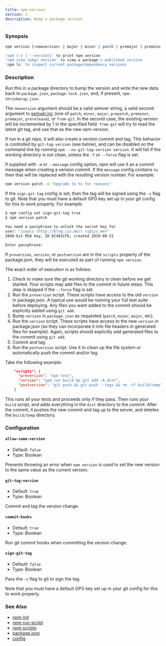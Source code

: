 ```yaml
---
title: npm-version
section: 1
description: Bump a package version
---
```


### Synopsis

```bash
npm version [<newversion> | major | minor | patch | premajor | preminor | prepatch | prerelease [--preid=<prerelease-id>] | from-git]

'npm [-v | --version]' to print npm version
'npm view <pkg> version' to view a package's published version
'npm ls' to inspect current package/dependency versions
```

### Description

Run this in a package directory to bump the version and write the new
data back to `package.json`, `package-lock.json`, and, if present, `npm-shrinkwrap.json`.

The `newversion` argument should be a valid semver string, a
valid second argument to [semver.inc](https://github.com/npm/node-semver#functions) (one of `patch`, `minor`, `major`,
`prepatch`, `preminor`, `premajor`, `prerelease`), or `from-git`. In the second case,
the existing version will be incremented by 1 in the specified field.
`from-git` will try to read the latest git tag, and use that as the new npm version.

If run in a git repo, it will also create a version commit and tag.
This behavior is controlled by `git-tag-version` (see below), and can
be disabled on the command line by running `npm --no-git-tag-version version`.
It will fail if the working directory is not clean, unless the `-f` or
`--force` flag is set.

If supplied with `-m` or `--message` config option, npm will
use it as a commit message when creating a version commit. If the
`message` config contains `%s` then that will be replaced with the
resulting version number. For example:

```bash
npm version patch -m "Upgrade to %s for reasons"
```

If the `sign-git-tag` config is set, then the tag will be signed using
the `-s` flag to git. Note that you must have a default GPG key set up
in your git config for this to work properly. For example:

```bash
$ npm config set sign-git-tag true
$ npm version patch

You need a passphrase to unlock the secret key for
user: "isaacs (http://blog.izs.me/) <i@izs.me>"
2048-bit RSA key, ID 6C481CF6, created 2010-08-31

Enter passphrase:
```

If `preversion`, `version`, or `postversion` are in the `scripts` property of
the package.json, they will be executed as part of running `npm version`.

The exact order of execution is as follows:

1. Check to make sure the git working directory is clean before we get started.
   Your scripts may add files to the commit in future steps.
   This step is skipped if the `--force` flag is set.
2. Run the `preversion` script. These scripts have access to the old `version` in package.json.
   A typical use would be running your full test suite before deploying.
   Any files you want added to the commit should be explicitly added using `git add`.
3. Bump `version` in `package.json` as requested (`patch`, `minor`, `major`, etc).
4. Run the `version` script. These scripts have access to the new `version` in package.json
   (so they can incorporate it into file headers in generated files for example).
   Again, scripts should explicitly add generated files to the commit using `git add`.
5. Commit and tag.
6. Run the `postversion` script. Use it to clean up the file system or automatically push
   the commit and/or tag.

Take the following example:

```json
    "scripts": {
      "preversion": "npm test",
      "version": "npm run build && git add -A dist",
      "postversion": "git push && git push --tags && rm -rf build/temp"
    }
```

This runs all your tests and proceeds only if they pass. Then runs your `build` script, and
adds everything in the `dist` directory to the commit. After the commit, it pushes the new commit
and tag up to the server, and deletes the `build/temp` directory.

### Configuration

#### `allow-same-version`

- Default: `false`
- Type: Boolean

Prevents throwing an error when `npm version` is used to set the new version
to the same value as the current version.

#### `git-tag-version`

- Default: `true`
- Type: Boolean

Commit and tag the version change.

#### `commit-hooks`

- Default: `true`
- Type: Boolean

Run git commit hooks when committing the version change.

#### `sign-git-tag`

- Default: `false`
- Type: Boolean

Pass the `-s` flag to git to sign the tag.

Note that you must have a default GPG key set up in your git config for this to work properly.

### See Also

- [npm init](/commands/npm-init)
- [npm run-script](/commands/npm-run-script)
- [npm scripts](/using-npm/scripts)
- [package.json](/configuring-npm/package-json)
- [config](/using-npm/config)
